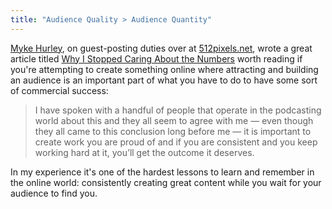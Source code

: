```yaml
---
title: "Audience Quality > Audience Quantity"
---
```

<p><a href="https://twitter.com/imyke">Myke Hurley</a>, on guest-posting duties over at <a href="http://512pixels.net/">512pixels.net</a>, wrote a great article titled <a href="http://512pixels.net/2013/04/greater-than/">Why I Stopped Caring About the Numbers</a> worth reading  if you're attempting to create something online where attracting and building an audience is an important part of what you have to do to have some sort of commercial success:</p>
<blockquote><p>
  I have spoken with a handful of people that operate in the podcasting world about this and they all seem to agree with me — even though they all came to this conclusion long before me — it is important to create work you are proud of and if you are consistent and you keep working hard at it, you’ll get the outcome it deserves.
</p></blockquote>
<p>In my experience it's one of the hardest lessons to learn and remember in the online world: consistently creating great content while you wait for your audience to find you.</p>
